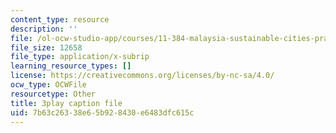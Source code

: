 ```yaml
---
content_type: resource
description: ''
file: /ol-ocw-studio-app/courses/11-384-malaysia-sustainable-cities-practicum-spring-2018/7b63c26338e65b928430e6483dfc615c_xUsGRYtpLDc.vtt
file_size: 12658
file_type: application/x-subrip
learning_resource_types: []
license: https://creativecommons.org/licenses/by-nc-sa/4.0/
ocw_type: OCWFile
resourcetype: Other
title: 3play caption file
uid: 7b63c263-38e6-5b92-8430-e6483dfc615c
---
```

